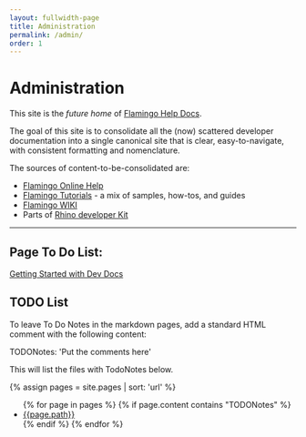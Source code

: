 ```yaml
---
layout: fullwidth-page
title: Administration
permalink: /admin/
order: 1
---
```


# Administration

This site is the _future home_ of [Flamingo Help Docs](http://help.mcneel.com/en/flamingo/5/website/welcome.html).

The goal of this site is to consolidate all the (now) scattered developer documentation into a single canonical site that is clear, easy-to-navigate, with consistent formatting and nomenclature.

The sources of content-to-be-consolidated are:

- [Flamingo Online Help](http://docs.mcneel.com/flamingo/nxt/help/en-us/index.htm)
- [Flamingo Tutorials](http://nxt.flamingo3d.com/page/tutorials-and-documentation) - a mix of samples, how-tos, and guides
- [Flamingo WIKI](http://wiki.mcneel.com/flamingo/5/primer)
- Parts of [Rhino developer Kit](http://wiki.mcneel.com/labs/rendererdevelopmentkit10)

---

## Page To Do List:

  <a class="page-link" href="https://github.com/mcneel/help-docs/blob/gh-pages/README.md">Getting Started with Dev Docs</a>

## TODO List
To leave To Do Notes in the markdown pages, add a standard HTML comment with the following content:

TODONotes: 'Put the comments here'
 
This will list the files with TodoNotes below.

<div class="trigger">
  {% assign pages = site.pages | sort: 'url' %}
  <ul>
  {% for page in pages %}
        {% if page.content contains "TODONotes" %}
          <li><a class="page-link" href="http://github.com/mcneel/help-docs/edit/gh-pages/{{page.path}}">{{page.path}}</a></li>
        {% endif %}
  {% endfor %}
  </ul>
</div>

